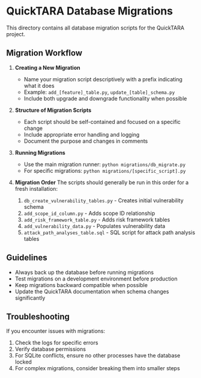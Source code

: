 # QuickTARA Database Migrations

This directory contains all database migration scripts for the QuickTARA project.

## Migration Workflow

1. **Creating a New Migration**
   - Name your migration script descriptively with a prefix indicating what it does
   - Example: `add_[feature]_table.py`, `update_[table]_schema.py`
   - Include both upgrade and downgrade functionality when possible

2. **Structure of Migration Scripts**
   - Each script should be self-contained and focused on a specific change
   - Include appropriate error handling and logging
   - Document the purpose and changes in comments

3. **Running Migrations**
   - Use the main migration runner: `python migrations/db_migrate.py`
   - For specific migrations: `python migrations/[specific_script].py`

4. **Migration Order**
   The scripts should generally be run in this order for a fresh installation:

   1. `db_create_vulnerability_tables.py` - Creates initial vulnerability schema
   2. `add_scope_id_column.py` - Adds scope ID relationship
   3. `add_risk_framework_table.py` - Adds risk framework tables
   4. `add_vulnerability_data.py` - Populates vulnerability data
   5. `attack_path_analyses_table.sql` - SQL script for attack path analysis tables

## Guidelines

- Always back up the database before running migrations
- Test migrations on a development environment before production
- Keep migrations backward compatible when possible
- Update the QuickTARA documentation when schema changes significantly

## Troubleshooting

If you encounter issues with migrations:

1. Check the logs for specific errors
2. Verify database permissions
3. For SQLite conflicts, ensure no other processes have the database locked
4. For complex migrations, consider breaking them into smaller steps
